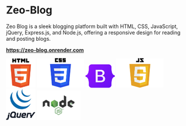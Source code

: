 # Zeo-Blog
 Zeo Blog is a sleek blogging platform built with HTML, CSS, JavaScript, jQuery, Express.js, and Node.js, offering a responsive design for reading and posting blogs.
 
<strong style="font-weight:bold; display:block; width:100%;">https://zeo-blog.onrender.com</strong>


<div style=" disply:flex; justify-content: center; margin: 0 auto">
<img src="HTML5_logo_and_wordmark.svg.png" alt="Description" width="80px" >
<img src="CSS-Logo.png" alt="Description" width="130px" >
 <img src="Bootstrap_logo.svg.png" alt="Description" width="80px" >
<img src="JavaScript-Logo-2048x1280.png" alt="Description" width="130px" >
<img src="jquery.png" alt="Description" width="80px" >
 <img src="node_js.png" alt="Description" width="120px" >
</div>


 

